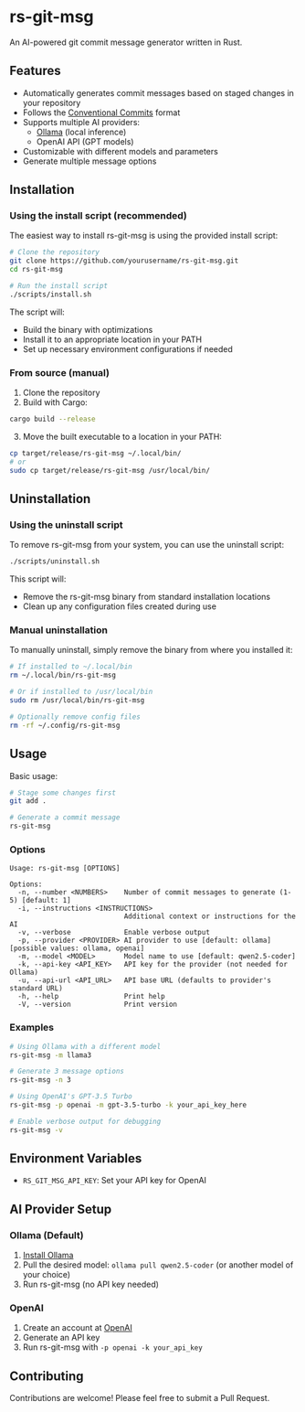 # rs-git-msg

An AI-powered git commit message generator written in Rust.

## Features

- Automatically generates commit messages based on staged changes in your repository
- Follows the [Conventional Commits](https://www.conventionalcommits.org/) format
- Supports multiple AI providers:
  - [Ollama](https://ollama.ai/) (local inference)
  - OpenAI API (GPT models)
- Customizable with different models and parameters
- Generate multiple message options

## Installation

### Using the install script (recommended)

The easiest way to install rs-git-msg is using the provided install script:

```bash
# Clone the repository
git clone https://github.com/yourusername/rs-git-msg.git
cd rs-git-msg

# Run the install script
./scripts/install.sh
```

The script will:

- Build the binary with optimizations
- Install it to an appropriate location in your PATH
- Set up necessary environment configurations if needed

### From source (manual)

1. Clone the repository
2. Build with Cargo:

```bash
cargo build --release
```

3. Move the built executable to a location in your PATH:

```bash
cp target/release/rs-git-msg ~/.local/bin/
# or
sudo cp target/release/rs-git-msg /usr/local/bin/
```

## Uninstallation

### Using the uninstall script

To remove rs-git-msg from your system, you can use the uninstall script:

```bash
./scripts/uninstall.sh
```

This script will:
- Remove the rs-git-msg binary from standard installation locations
- Clean up any configuration files created during use

### Manual uninstallation

To manually uninstall, simply remove the binary from where you installed it:

```bash
# If installed to ~/.local/bin
rm ~/.local/bin/rs-git-msg

# Or if installed to /usr/local/bin
sudo rm /usr/local/bin/rs-git-msg

# Optionally remove config files
rm -rf ~/.config/rs-git-msg
```

## Usage

Basic usage:

```bash
# Stage some changes first
git add .

# Generate a commit message
rs-git-msg
```

### Options

```
Usage: rs-git-msg [OPTIONS]

Options:
  -n, --number <NUMBERS>    Number of commit messages to generate (1-5) [default: 1]
  -i, --instructions <INSTRUCTIONS>
                            Additional context or instructions for the AI
  -v, --verbose             Enable verbose output
  -p, --provider <PROVIDER> AI provider to use [default: ollama] [possible values: ollama, openai]
  -m, --model <MODEL>       Model name to use [default: qwen2.5-coder]
  -k, --api-key <API_KEY>   API key for the provider (not needed for Ollama)
  -u, --api-url <API_URL>   API base URL (defaults to provider's standard URL)
  -h, --help                Print help
  -V, --version             Print version
```

### Examples

```bash
# Using Ollama with a different model
rs-git-msg -m llama3

# Generate 3 message options
rs-git-msg -n 3

# Using OpenAI's GPT-3.5 Turbo
rs-git-msg -p openai -m gpt-3.5-turbo -k your_api_key_here

# Enable verbose output for debugging
rs-git-msg -v
```

## Environment Variables

- `RS_GIT_MSG_API_KEY`: Set your API key for OpenAI

## AI Provider Setup

### Ollama (Default)

1. [Install Ollama](https://ollama.ai/download)
2. Pull the desired model: `ollama pull qwen2.5-coder` (or another model of your choice)
3. Run rs-git-msg (no API key needed)

### OpenAI

1. Create an account at [OpenAI](https://platform.openai.com/)
2. Generate an API key
3. Run rs-git-msg with `-p openai -k your_api_key`

## Contributing

Contributions are welcome! Please feel free to submit a Pull Request.
